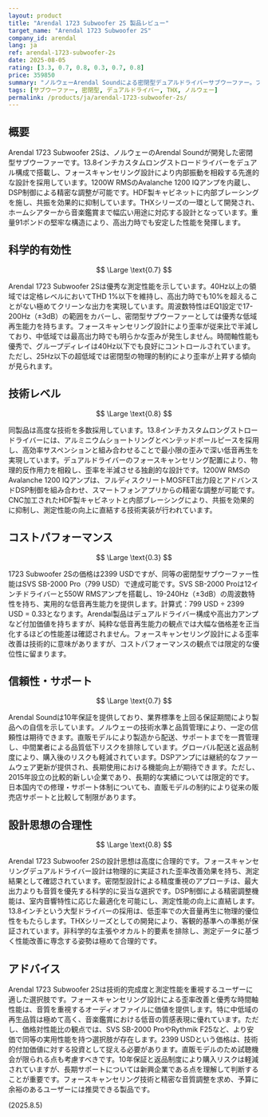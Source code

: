 ```yaml
---
layout: product
title: "Arendal 1723 Subwoofer 2S 製品レビュー"
target_name: "Arendal 1723 Subwoofer 2S"
company_id: arendal
lang: ja
ref: arendal-1723-subwoofer-2s
date: 2025-08-05
rating: [3.3, 0.7, 0.8, 0.3, 0.7, 0.8]
price: 359850
summary: "ノルウェーArendal Soundによる密閉型デュアルドライバーサブウーファー。フォースキャンセリング設計により歪率を半減させた高品質製品。"
tags: [サブウーファー, 密閉型, デュアルドライバー, THX, ノルウェー]
permalink: /products/ja/arendal-1723-subwoofer-2s/
---
```


## 概要

Arendal 1723 Subwoofer 2Sは、ノルウェーのArendal Soundが開発した密閉型サブウーファーです。13.8インチカスタムロングストロードライバーをデュアル構成で搭載し、フォースキャンセリング設計により内部振動を相殺する先進的な設計を採用しています。1200W RMSのAvalanche 1200 IQアンプを内蔵し、DSP制御による精密な調整が可能です。HDF製キャビネットに内部ブレーシングを施し、共振を効果的に抑制しています。THXシリーズの一環として開発され、ホームシアターから音楽鑑賞まで幅広い用途に対応する設計となっています。重量91ポンドの堅牢な構造により、高出力時でも安定した性能を発揮します。

## 科学的有効性

$$ \Large \text{0.7} $$

Arendal 1723 Subwoofer 2Sは優秀な測定性能を示しています。40Hz以上の領域では定格レベルにおいてTHD 1%以下を維持し、高出力時でも10%を超えることがない極めてクリーンな出力を実現しています。周波数特性はEQ1設定で17-200Hz（±3dB）の範囲をカバーし、密閉型サブウーファーとしては優秀な低域再生能力を持ちます。フォースキャンセリング設計により歪率が従来比で半減しており、中低域では最高出力時でも明らかな歪みが発生しません。時間軸性能も優秀で、グループディレイは40Hz以下でも良好にコントロールされています。ただし、25Hz以下の超低域では密閉型の物理的制約により歪率が上昇する傾向が見られます。

## 技術レベル

$$ \Large \text{0.8} $$

同製品は高度な技術を多数採用しています。13.8インチカスタムロングストロードライバーには、アルミニウムショートリングとベンテッドポールピースを採用し、高効率サスペンションと組み合わせることで最小限の歪みで深い低音再生を実現しています。デュアルドライバーのフォースキャンセリング配置により、物理的反作用力を相殺し、歪率を半減させる独創的な設計です。1200W RMSのAvalanche 1200 IQアンプは、フルディスクリートMOSFET出力段とアドバンスドDSP制御を組み合わせ、スマートフォンアプリからの精密な調整が可能です。CNC加工されたHDF製キャビネットと内部ブレーシングにより、共振を効果的に抑制し、測定性能の向上に直結する技術実装が行われています。

## コストパフォーマンス

$$ \Large \text{0.3} $$

1723 Subwoofer 2Sの価格は2399 USDですが、同等の密閉型サブウーファー性能はSVS SB-2000 Pro（799 USD）で達成可能です。SVS SB-2000 Proは12インチドライバーと550W RMSアンプを搭載し、19-240Hz（±3dB）の周波数特性を持ち、実用的な低音再生能力を提供します。計算式：799 USD ÷ 2399 USD = 0.33となります。Arendal製品はデュアルドライバー構成や高出力アンプなど付加価値を持ちますが、純粋な低音再生能力の観点では大幅な価格差を正当化するほどの性能差は確認されません。フォースキャンセリング設計による歪率改善は技術的に意味がありますが、コストパフォーマンスの観点では限定的な優位性に留まります。

## 信頼性・サポート

$$ \Large \text{0.7} $$

Arendal Soundは10年保証を提供しており、業界標準を上回る保証期間により製品への自信を示しています。ノルウェーの技術水準と品質管理により、一定の信頼性は期待できます。直販モデルにより製造から配送、サポートまでを一貫管理し、中間業者による品質低下リスクを排除しています。グローバル配送と返品制度により、購入後のリスクも軽減されています。DSPアンプには継続的なファームウェア更新が提供され、長期使用における機能向上が期待できます。ただし、2015年設立の比較的新しい企業であり、長期的な実績については限定的です。日本国内での修理・サポート体制についても、直販モデルの制約により従来の販売店サポートと比較して制限があります。

## 設計思想の合理性

$$ \Large \text{0.8} $$

Arendal 1723 Subwoofer 2Sの設計思想は高度に合理的です。フォースキャンセリングデュアルドライバー設計は物理的に実証された歪率改善効果を持ち、測定結果として確認されています。密閉型設計による精度重視のアプローチは、最大出力よりも音質を優先する科学的に妥当な選択です。DSP制御による精密調整機能は、室内音響特性に応じた最適化を可能にし、測定性能の向上に直結します。13.8インチという大型ドライバーの採用は、低歪率での大音量再生に物理的優位性をもたらします。THXシリーズとしての開発により、客観的基準への準拠が保証されています。非科学的な主張やオカルト的要素を排除し、測定データに基づく性能改善に専念する姿勢は極めて合理的です。

## アドバイス

Arendal 1723 Subwoofer 2Sは技術的完成度と測定性能を重視するユーザーに適した選択肢です。フォースキャンセリング設計による歪率改善と優秀な時間軸性能は、音質を重視するオーディオファイルに価値を提供します。特に中低域の再生品質は極めて高く、音楽鑑賞における低音の質感表現に優れています。ただし、価格対性能比の観点では、SVS SB-2000 ProやRythmik F25など、より安価で同等の実用性能を持つ選択肢が存在します。2399 USDという価格は、技術的付加価値に対する投資として捉える必要があります。直販モデルのため試聴機会が限られる点も考慮すべきです。10年保証と返品制度により購入リスクは軽減されていますが、長期サポートについては新興企業である点を理解して判断することが重要です。フォースキャンセリング技術と精密な音質調整を求め、予算に余裕のあるユーザーには推奨できる製品です。

(2025.8.5)
